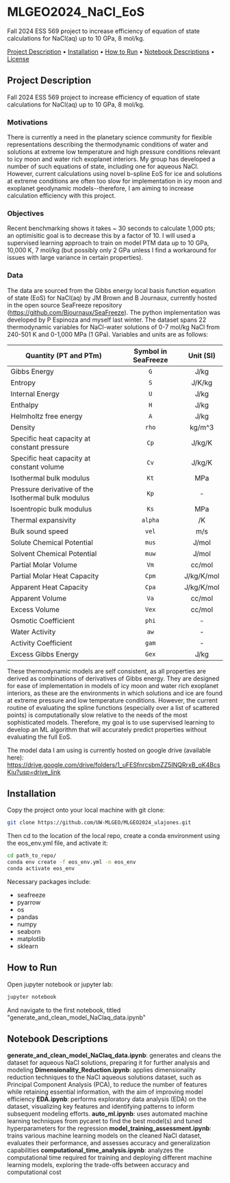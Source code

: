 # MLGEO2024_NaCl_EoS
Fall 2024 ESS 569 project to increase efficiency of equation of state calculations for NaCl(aq) up to 10 GPa, 8 mol/kg.

[Project Description](#project-description) •
[Installation](#installation) •
[How to Run](#how-to-run) •
[Notebook Descriptions](#notebook-descriptions) •
[License](#license)
</div>

## Project Description
Fall 2024 ESS 569 project to increase efficiency of equation of state calculations for NaCl(aq) up to 10 GPa, 8 mol/kg.

### Motivations
There is currently a need in the planetary science community for flexible representations describing the thermodynamic conditions of water and solutions at extreme low temperature and high pressure conditions relevant to icy moon and water rich exoplanet interiors. My group has developed a number of such equations of state, including one for aqueous NaCl. However, current calculations using novel b-spline EoS for ice and solutions at extreme conditions are often too slow for implementation in icy moon and exoplanet geodynamic models--therefore, I am aiming to increase calculation efficiency with this project.

### Objectives 
Recent benchmarking shows it takes ~ 30 seconds to calculate 1,000 pts; an optimisitic goal is to decrease this by a factor of 10. I will used a supervised learning approach to train on model PTM data up to 10 GPa, 10,000 K, 7 mol/kg (but possibly only 2 GPa unless I find a workaround for issues with large variance in certain properties). 

### Data
The data are sourced from the Gibbs energy local basis function equation of state (EoS) for NaCl(aq) by JM Brown and B Journaux, currently hosted in the open source SeaFreeze repository (https://github.com/Bjournaux/SeaFreeze). The python implementation was developed by P Espinoza and myself last winter. The dataset spans 22 thermodynamic variables for NaCl-water solutions of 0-7 mol/kg NaCl from 240-501 K and 0-1,000 MPa (1 GPa). Variables and units are as follows:

| Quantity  (PT and PTm)      |  Symbol in SeaFreeze  |  Unit (SI)  |
| --------------- |:---------------------:| :----------:|
| Gibbs Energy           | `G` | J/kg |
| Entropy                | `S` | J/K/kg |
| Internal Energy        | `U` | J/kg |
| Enthalpy               | `H` | J/kg |
| Helmholtz free energy  | `A` | J/kg |
| Density                |`rho`| kg/m^3 |
| Specific heat capacity at constant pressure|`Cp`| J/kg/K |
| Specific heat capacity at constant volume|`Cv`| J/kg/K |
| Isothermal bulk modulus      |`Kt`| MPa |
| Pressure derivative of the Isothermal bulk modulus|`Kp`| - |
| Isoentropic bulk modulus     |`Ks`| MPa |
| Thermal expansivity     |`alpha`| /K |
| Bulk sound speed     |`vel`| m/s |
| Solute Chemical Potential           | `mus` | J/mol |
| Solvent Chemical Potential                | `muw` | J/mol |
| Partial Molar Volume        | `Vm` | cc/mol |
| Partial Molar Heat Capacity               | `Cpm` | J/kg/K/mol |
| Apparent Heat Capacity  | `Cpa` | J/kg/K/mol |
| Apparent Volume                |`Va`| cc/mol |
| Excess Volume|`Vex`| cc/mol |
| Osmotic Coefficient|`phi`| -|
| Water Activity      |`aw`| - |
| Activity Coefficient|`gam`| - |
| Excess Gibbs Energy     |`Gex`| J/kg |

These thermodynamic models are self consistent, as all properties are derived as combinations of derivatives of Gibbs energy. They are designed for ease of implementation in models of icy moon and water rich exoplanet interiors, as these are the environments in which solutions and ice are found at extreme pressure and low temperature conditions. However, the current routine of evaluating the spline functions (especially over a list of scattered points) is computationally slow relative to the needs of the most sophisticated models. Therefore, my goal is to use supervised learning to develop an ML algorithm that will accurately predict properties without evaluating the full EoS.

The model data I am using is currently hosted on google drive (available here): https://drive.google.com/drive/folders/1_uFESfnrcsbmZZ5INQRrxB_oK4BcsKiu?usp=drive_link 

## Installation
Copy the project onto your local machine with git clone:

```bash
git clone https://github.com/UW-MLGEO/MLGEO2024_ulajones.git
```
Then cd to the location of the local repo, create a conda environment using the eos_env.yml file, and activate it:
```bash
cd path_to_repo/
conda env create -f eos_env.yml -n eos_env
conda activate eos_env
```

Necessary packages include:
- seafreeze
- pyarrow 
- os
- pandas
- numpy
- seaborn
- matplotlib
- sklearn

## How to Run

Open jupyter notebook or jupyter lab:
```bash
jupyter notebook
```
And navigate to the first notebook, titled "generate_and_clean_model_NaClaq_data.ipynb" 

## Notebook Descriptions

**generate_and_clean_model_NaClaq_data.ipynb**: generates and cleans the dataset for aqueous NaCl solutions, preparing it for further analysis and modeling
**Dimensionality_Reduction.ipynb**: applies dimensionality reduction techniques to the NaCl aqueous solutions dataset, such as Principal Component Analysis (PCA), to reduce the number of features while retaining essential information, with the aim of improving model efficiency 
**EDA.ipynb**: performs exploratory data analysis (EDA) on the dataset, visualizing key features and identifying patterns to inform subsequent modeling efforts.
**auto_ml.ipynb**: uses automated machine learning techniques from pycaret to find the best model(s) and tuned hyperparameters for the regression 
**model_training_assessment.ipynb**: trains various machine learning models on the cleaned NaCl dataset, evaluates their performance, and assesses accuracy and generalization capabilities
**computational_time_analysis.ipynb**: analyzes the computational time required for training and deploying different machine learning models, exploring the trade-offs between accuracy and computational cost